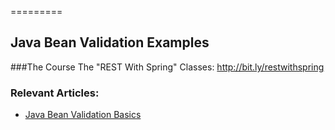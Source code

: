 =========

## Java Bean Validation Examples

###The Course
The "REST With Spring" Classes: http://bit.ly/restwithspring

### Relevant Articles: 
- [Java Bean Validation Basics](http://www.baeldung.com/javax-validation)
